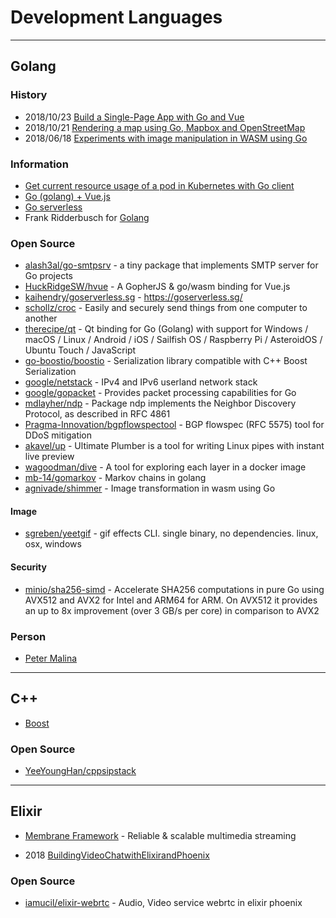 # Development Languages

---
## Golang

### History
- 2018/10/23 [Build a Single-Page App with Go and Vue](https://developer.okta.com/blog/2018/10/23/build-a-single-page-app-with-go-and-vue)
- 2018/10/21 [Rendering a map using Go, Mapbox and OpenStreetMap](https://remy.io/blog/rendering-a-map-using-go-mapbox-and-openstreetmap/)
- 2018/06/18 [Experiments with image manipulation in WASM using Go](https://agniva.me/wasm/2018/06/18/shimmer-wasm.html)


### Information
- [Get current resource usage of a pod in Kubernetes with Go client](https://stackoverflow.com/questions/52763291/get-current-resource-usage-of-a-pod-in-kubernetes-with-go-client)
- [Go (golang) + Vue.js](https://cixtor.com/blog/go-vuejs)
- [Go serverless](https://goserverless.sg/)
- Frank Ridderbusch for [Golang](https://ridderbusch.name/page/golang/)


### Open Source
- [alash3al/go-smtpsrv](https://github.com/alash3al/go-smtpsrv) - a tiny package that implements SMTP server for Go projects
- [HuckRidgeSW/hvue](https://github.com/HuckRidgeSW/hvue) - A GopherJS & go/wasm binding for Vue.js
- [kaihendry/goserverless.sg](https://github.com/kaihendry/goserverless.sg) - https://goserverless.sg/
- [schollz/croc](https://github.com/schollz/croc) - Easily and securely send things from one computer to another
- [therecipe/qt](https://github.com/therecipe/qt) - Qt binding for Go (Golang) with support for Windows / macOS / Linux / Android / iOS / Sailfish OS / Raspberry Pi / AsteroidOS / Ubuntu Touch / JavaScript
- [go-boostio/boostio](https://github.com/go-boostio/boostio) - Serialization library compatible with C++ Boost Serialization
- [google/netstack](https://github.com/google/netstack) - IPv4 and IPv6 userland network stack
- [google/gopacket](https://github.com/google/gopacket) - Provides packet processing capabilities for Go
- [mdlayher/ndp](https://github.com/mdlayher/ndp) - Package ndp implements the Neighbor Discovery Protocol, as described in RFC 4861
- [Pragma-Innovation/bgpflowspectool](https://github.com/Pragma-Innovation/bgpflowspectool) - BGP flowspec (RFC 5575) tool for DDoS mitigation
- [akavel/up](https://github.com/akavel/up) - Ultimate Plumber is a tool for writing Linux pipes with instant live preview
- [wagoodman/dive](https://github.com/wagoodman/dive) - A tool for exploring each layer in a docker image
- [mb-14/gomarkov](https://github.com/mb-14/gomarkov) - Markov chains in golang
- [agnivade/shimmer](https://github.com/agnivade/shimmer) - Image transformation in wasm using Go


#### Image
- [sgreben/yeetgif](https://github.com/sgreben/yeetgif) - gif effects CLI. single binary, no dependencies. linux, osx, windows

#### Security
- [minio/sha256-simd](https://github.com/minio/sha256-simd) - Accelerate SHA256 computations in pure Go using AVX512 and AVX2 for Intel and ARM64 for ARM. On AVX512 it provides an up to 8x improvement (over 3 GB/s per core) in comparison to AVX2


### Person
- [Peter Malina](https://medium.com/@petomalina)


---
## C++

- [Boost]()


### Open Source
- [YeeYoungHan/cppsipstack](https://github.com/YeeYoungHan/cppsipstack)



---
## Elixir
- [Membrane Framework](https://www.membraneframework.org/) - Reliable & scalable multimedia streaming



- 2018 [BuildingVideoChatwithElixirandPhoenix](http://s3.amazonaws.com/erlang-conferences-production/media/files/000/000/867/original/Anil_Wadghule_-_Building_Videochat_with_Elixir.pdf)


### Open Source
- [iamucil/elixir-webrtc](https://github.com/iamucil/elixir-webrtc) - Audio, Video service webrtc in elixir phoenix




